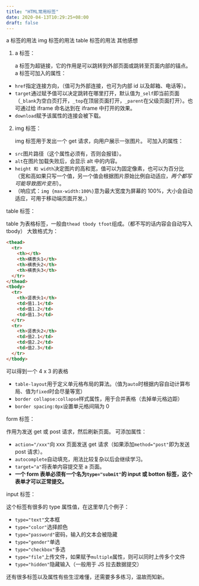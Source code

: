 ```yaml
---
title: "HTML常用标签"
date: 2020-04-13T10:29:25+08:00
draft: false
---
```


a 标签的用法
img 标签的用法
table 标签的用法
其他感想

1. a 标签：

   a 标签为超链接，它的作用是可以跳转到外部页面或跳转至页面内部的锚点。
   a 标签可加入的属性：

- `href`指定连接方向，（值可为外部连接，也可为内部 id 以及邮箱、电话等）。
- `target`通过赋予值可以决定跳转在哪里打开，默认值为`_self`即当前页面（`_blank`为空白页打开，`_top`在顶层页面打开，`_parent`在父级页面打开）。也可通过给 iframe 命名达到在 iframe 中打开的效果。
- `download`赋予该属性的连接会被下载。

2. img 标签：

   img 标签用于发出一个 get 请求，向用户展示一张图片。
   可加入的属性：

- `src`图片路径（这个属性必须有，否则会报错）。
- `alt`在图片加载失败后，会显示 alt 中的内容。
- `height 和 width`决定图片的高和宽，值可以为固定像素，也可以为百分比（宽和高如果只写一个值，另一个值会根据图片原始比例自动适应，_两个都写可能导致图片变形_）。
- （响应式：`img {max-width:100%}`意为最大宽度为屏幕的 100%，大小会自动适应，可用于移动端页面开发。）

table 标签：

table 为表格标签，一般由`thead tbody tfoot`组成。（都不写的话内容会自动写入 tbody）
大致格式为：

```html
<thead>
  <tr>
    <th></th>
    <th>横表头1</th>
    <th>横表头2</th>
    <th>横表头3</th>
  </tr>
</thead>
<tbody>
  <tr>
    <th>竖表头1</th>
    <td>值1.1</td>
    <td>值1.2</td>
    <td>值1.3</td>
  </tr>
  <tr>
    <th>竖表头2</th>
    <td>值2.1</td>
    <td>值2.2</td>
    <td>值2.3</td>
  </tr>
</tbody>
```

可以得到一个 4 x 3 的表格

- `table-layout`用于定义单元格布局的算法。（值为`auto`时根据内容自动计算布局、值为`fixed`时会尽量等宽）
- `border collapse:collapse`样式属性，用于合并表格（去掉单元格边距）
- `border spacing:0px`设置单元格间隔为 0

form 标签：

作用为发送 get 或 post 请求，然后刷新页面。
可添加属性：

- `action="/xxx"`向 xxx 页面发送 get 请求（如果添加`method="post"`即为发送 post 请求）。
- `autocomplete`自动填充，用法比较复杂以后会继续学习。
- `target="a"`将表单内容提交至 a 页面。
- **一个 form 表单必须有一个名为`type="submit"`的 input 或 botton 标签，这个表单才可以正常提交。**

input 标签：

这个标签有很多的 type 属性值，在这里举几个例子：

- `type="text"`文本框
- `type="color"`选择颜色
- `type="password"`密码，输入的文本会被隐藏
- `type="gender"`单选
- `type="checkbox"`多选
- `type="file"`上传文件，如果赋予`multiple`属性，则可以同时上传多个文件
- `type="hidden"`隐藏输入（一般用于 JS 拉去数据提交）

还有很多标签以及属性有些生涩难懂，还需要多多练习，温故而知新。
